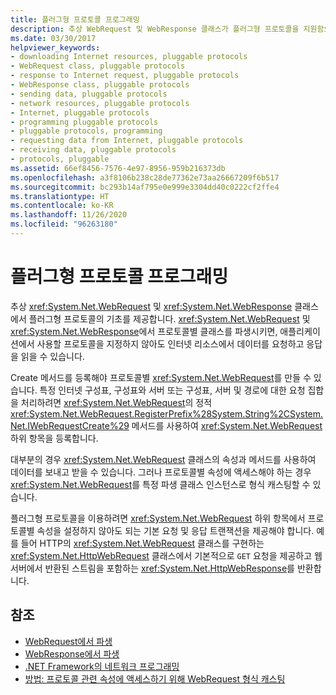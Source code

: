 ```yaml
---
title: 플러그형 프로토콜 프로그래밍
description: 추상 WebRequest 및 WebResponse 클래스가 플러그형 프로토콜을 지원함으로써 프로토콜을 지정하지 않고 애플리케이션에서 데이터를 가져올 수 있게 하는 방법을 알아봅니다.
ms.date: 03/30/2017
helpviewer_keywords:
- downloading Internet resources, pluggable protocols
- WebRequest class, pluggable protocols
- response to Internet request, pluggable protocols
- WebResponse class, pluggable protocols
- sending data, pluggable protocols
- network resources, pluggable protocols
- Internet, pluggable protocols
- programming pluggable protocols
- pluggable protocols, programming
- requesting data from Internet, pluggable protocols
- receiving data, pluggable protocols
- protocols, pluggable
ms.assetid: 66ef8456-7576-4e97-8956-959b216373db
ms.openlocfilehash: a3f8106b238c28de77362e73aa26667209f6b517
ms.sourcegitcommit: bc293b14af795e0e999e3304dd40c0222cf2ffe4
ms.translationtype: HT
ms.contentlocale: ko-KR
ms.lasthandoff: 11/26/2020
ms.locfileid: "96263180"
---
```

# <a name="programming-pluggable-protocols"></a>플러그형 프로토콜 프로그래밍

추상 <xref:System.Net.WebRequest> 및 <xref:System.Net.WebResponse> 클래스에서 플러그형 프로토콜의 기초를 제공합니다. <xref:System.Net.WebRequest> 및 <xref:System.Net.WebResponse>에서 프로토콜별 클래스를 파생시키면, 애플리케이션에서 사용할 프로토콜을 지정하지 않아도 인터넷 리소스에서 데이터를 요청하고 응답을 읽을 수 있습니다.  
  
 Create 메서드를 등록해야 프로토콜별 <xref:System.Net.WebRequest>를 만들 수 있습니다. 특정 인터넷 구성표, 구성표와 서버 또는 구성표, 서버 및 경로에 대한 요청 집합을 처리하려면 <xref:System.Net.WebRequest>의 정적 <xref:System.Net.WebRequest.RegisterPrefix%28System.String%2CSystem.Net.IWebRequestCreate%29> 메서드를 사용하여 <xref:System.Net.WebRequest> 하위 항목을 등록합니다.  
  
 대부분의 경우 <xref:System.Net.WebRequest> 클래스의 속성과 메서드를 사용하여 데이터를 보내고 받을 수 있습니다. 그러나 프로토콜별 속성에 액세스해야 하는 경우 <xref:System.Net.WebRequest>를 특정 파생 클래스 인스턴스로 형식 캐스팅할 수 있습니다.  
  
 플러그형 프로토콜을 이용하려면 <xref:System.Net.WebRequest> 하위 항목에서 프로토콜별 속성을 설정하지 않아도 되는 기본 요청 및 응답 트랜잭션을 제공해야 합니다. 예를 들어 HTTP의 <xref:System.Net.WebRequest> 클래스를 구현하는 <xref:System.Net.HttpWebRequest> 클래스에서 기본적으로 `GET` 요청을 제공하고 웹 서버에서 반환된 스트림을 포함하는 <xref:System.Net.HttpWebResponse>를 반환합니다.  
  
## <a name="see-also"></a>참조

- [WebRequest에서 파생](deriving-from-webrequest.md)
- [WebResponse에서 파생](deriving-from-webresponse.md)
- [.NET Framework의 네트워크 프로그래밍](index.md)
- [방법: 프로토콜 관련 속성에 액세스하기 위해 WebRequest 형식 캐스팅](how-to-typecast-a-webrequest-to-access-protocol-specific-properties.md)
